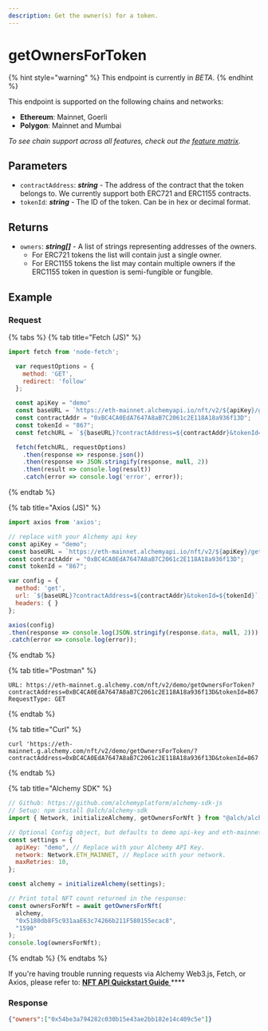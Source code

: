 ```yaml
---
description: Get the owner(s) for a token.
---
```


# getOwnersForToken

{% hint style="warning" %}
This endpoint is currently in _BETA_.&#x20;
{% endhint %}

This endpoint is supported on the following chains and networks:

* **Ethereum**: Mainnet, Goerli
* **Polygon**: Mainnet and Mumbai

_To see chain support across all features, check out the_ [_feature matrix_](../../apis/feature-support-by-chain.md)_._

## Parameters

* `contractAddress`: _**string**_ - The address of the contract that the token belongs to. We currently support both ERC721 and ERC1155 contracts.
* `tokenId`: _**string**_ - The ID of the token. Can be in hex or decimal format.

## Returns

* `owners`: _**string\[]**_ - A list of strings representing addresses of the owners.
  * For ERC721 tokens the list will contain just a single owner.
  * For ERC1155 tokens the list may contain multiple owners if the ERC1155 token in question is semi-fungible or fungible.&#x20;

## Example

### Request

{% tabs %}
{% tab title="Fetch (JS)" %}
```javascript
import fetch from 'node-fetch';

  var requestOptions = {
    method: 'GET',
    redirect: 'follow'
  };

  const apiKey = "demo"
  const baseURL = `https://eth-mainnet.alchemyapi.io/nft/v2/${apiKey}/getOwnersForToken`;
  const contractAddr = "0xBC4CA0EdA7647A8aB7C2061c2E118A18a936f13D";
  const tokenId = "867";
  const fetchURL = `${baseURL}?contractAddress=${contractAddr}&tokenId=${tokenId}`;

  fetch(fetchURL, requestOptions)
    .then(response => response.json())
    .then(response => JSON.stringify(response, null, 2))
    .then(result => console.log(result))
    .catch(error => console.log('error', error));
```
{% endtab %}

{% tab title="Axios (JS)" %}
```javascript
import axios from 'axios';

// replace with your Alchemy api key
const apiKey = "demo";
const baseURL = `https://eth-mainnet.alchemyapi.io/nft/v2/${apiKey}/getOwnersForToken`;
const contractAddr = "0xBC4CA0EdA7647A8aB7C2061c2E118A18a936f13D";
const tokenId = "867";

var config = {
  method: 'get',
  url: `${baseURL}?contractAddress=${contractAddr}&tokenId=${tokenId}`,
  headers: { }
};

axios(config)
.then(response => console.log(JSON.stringify(response.data, null, 2)))
.catch(error => console.log(error));
```
{% endtab %}

{% tab title="Postman" %}
```http
URL: https://eth-mainnet.g.alchemy.com/nft/v2/demo/getOwnersForToken?contractAddress=0xBC4CA0EdA7647A8aB7C2061c2E118A18a936f13D&tokenId=867
RequestType: GET
```
{% endtab %}

{% tab title="Curl" %}
```
curl 'https://eth-mainnet.g.alchemy.com/nft/v2/demo/getOwnersForToken/?contractAddress=0xBC4CA0EdA7647A8aB7C2061c2E118A18a936f13D&tokenId=867'
```
{% endtab %}

{% tab title="Alchemy SDK" %}
```javascript
// Github: https://github.com/alchemyplatform/alchemy-sdk-js
// Setup: npm install @alch/alchemy-sdk
import { Network, initializeAlchemy, getOwnersForNft } from "@alch/alchemy-sdk";

// Optional Config object, but defaults to demo api-key and eth-mainnet.
const settings = {
  apiKey: "demo", // Replace with your Alchemy API Key.
  network: Network.ETH_MAINNET, // Replace with your network.
  maxRetries: 10,
};

const alchemy = initializeAlchemy(settings);

// Print total NFT count returned in the response:
const ownersForNft = await getOwnersForNft(
  alchemy,
  "0x5180db8F5c931aaE63c74266b211F580155ecac8",
  "1590"
);
console.log(ownersForNft);
```
{% endtab %}
{% endtabs %}

If you're having trouble running requests via Alchemy Web3.js, Fetch, or Axios, please refer to: [**NFT API Quickstart Guide** ](nft-api-quickstart-guide.md)****

### Response

```json
{"owners":["0x54be3a794282c030b15e43ae2bb182e14c409c5e"]}
```
